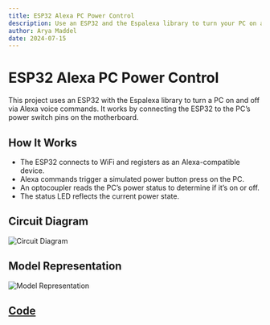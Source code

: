 ```yaml
---
title: ESP32 Alexa PC Power Control
description: Use an ESP32 and the Espalexa library to turn your PC on and off with Alexa voice commands.
author: Arya Maddel
date: 2024-07-15
---
```


# ESP32 Alexa PC Power Control

This project uses an ESP32 with the Espalexa library to turn a PC on and off via Alexa voice commands. It works by connecting the ESP32 to the PC’s power switch pins on the motherboard.

## How It Works

- The ESP32 connects to WiFi and registers as an Alexa-compatible device.
- Alexa commands trigger a simulated power button press on the PC.
- An optocoupler reads the PC’s power status to determine if it’s on or off.
- The status LED reflects the current power state.

## Circuit Diagram

![Circuit Diagram](/blog/ESP32-Alexa-PC-Power-Control/esp-pc-control-circuit.png)

## Model Representation

![Model Representation](/blog/ESP32-Alexa-PC-Power-Control/esp-pc-control-model.png)

## [Code](https://github.com/aryamaddel/alexa-pc-control/blob/main/main.ino)

